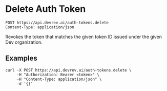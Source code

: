 # Delete Auth Token

```http
POST https://api.devrev.ai/auth-tokens.delete
Content-Type: application/json
```

Revokes the token that matches the given token ID issued under the
given Dev organization.




## Examples

```shell
curl -X POST https://api.devrev.ai/auth-tokens.delete \
     -H "Authorization: Bearer <token>" \
     -H "Content-Type: application/json" \
     -d '{}'
```